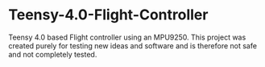 # Teensy-4.0-Flight-Controller
Teensy 4.0 based Flight controller using an MPU9250.
This project was created purely for testing new ideas and software and is therefore not safe and not completely tested.

